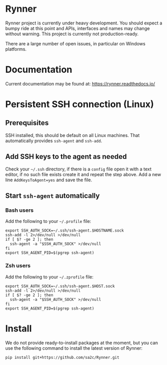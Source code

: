 # Rynner

Rynner project is currently under heavy development. 
You should expect a bumpy ride at this point and APIs, 
interfaces and names may change without warning. 
This project is currently not production-ready.

There are a large number of open issues, in particular on Windows platforms.

# Documentation

Current documentation may be found at:
https://rynner.readthedocs.io/

# Persistent SSH connection (Linux)

## Prerequisites

SSH installed, this should be default on all Linux machines. 
That automatically provides `ssh-agent` and `ssh-add`.

## Add SSH keys to the agent as needed

Check your `~/.ssh` directory, if there is a `config` file open it with a text editor,
if no such file exists create it and repeat the step above.
Add a new line `AddKeysToAgent=yes` and save the file.

## Start `ssh-agent` automatically

### Bash users

Add the following to your `~/.profile` file:

```shell
export SSH_AUTH_SOCK=~/.ssh/ssh-agent.$HOSTNAME.sock
ssh-add -l 2>/dev/null >/dev/null
if [ $? -ge 2 ]; then
  ssh-agent -a "$SSH_AUTH_SOCK" >/dev/null
fi
export SSH_AGENT_PID=$(pgrep ssh-agent)
```

### Zsh users

Add the following to your `~/.zprofile` file:

```shell
export SSH_AUTH_SOCK=~/.ssh/ssh-agent.$HOST.sock
ssh-add -l 2>/dev/null >/dev/null
if [ $? -ge 2 ]; then
  ssh-agent -a "$SSH_AUTH_SOCK" >/dev/null
fi
export SSH_AGENT_PID=$(pgrep ssh-agent)
```

# Install
We do not provide ready-to-install packages at the moment, 
but you can use the following command to install the latest version of Rynner:
```shell
pip install git+https://github.com/sa2c/Rynner.git
```